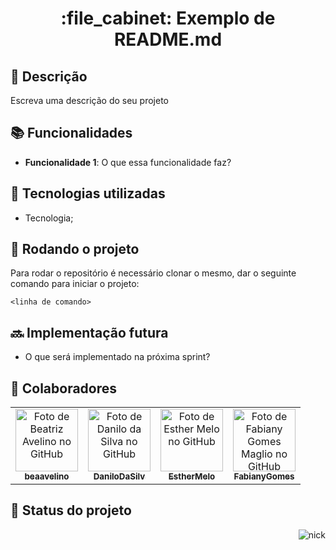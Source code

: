 
<h1 align="center">:file_cabinet: Exemplo de README.md</h1>

## :memo: Descrição
Escreva uma descrição do seu projeto

## :books: Funcionalidades
* <b>Funcionalidade 1</b>: O que essa funcionalidade faz?

## :wrench: Tecnologias utilizadas
* Tecnologia;

## :rocket: Rodando o projeto
Para rodar o repositório é necessário clonar o mesmo, dar o seguinte comando para iniciar o projeto:
```
<linha de comando>
```

## :soon: Implementação futura
* O que será implementado na próxima sprint?

## :handshake: Colaboradores
<table>
  <tr>
    <td align="center">
      <a href="https://github.com/beaavelino">
        <img src="https://avatars.githubusercontent.com/u/68915182?v=4" width="100px;" alt="Foto de Beatriz Avelino no GitHub"/><br>
        <sub>
          <b>beaavelino</b>
        </sub>
      </a>
    </td>
    <td align="center">
      <a href="https://github.com/DaniloDaSilv">
        <img src="https://avatars.githubusercontent.com/u/78494860?v=4" width="100px;" alt="Foto de Danilo da Silva no GitHub"/><br>
        <sub>
          <b>DaniloDaSilv</b>
        </sub>
      </a>
    </td>
    <td align="center">
      <a href="https://github.com/EstherMelo">
        <img src="https://avatars.githubusercontent.com/u/89138048?v=4" width="100px;" alt="Foto de Esther Melo no GitHub"/><br>
        <sub>
          <b>EstherMelo</b>
        </sub>
      </a>
    </td>
    <td align="center">
      <a href="https://github.com/FabianyGomes">
        <img src="https://avatars.githubusercontent.com/u/62158822?v=4" width="100px;" alt="Foto de Fabiany Gomes Maglio no GitHub"/><br>
        <sub>
          <b>FabianyGomes</b>
        </sub>
      </a>
    </td>
  </tr>
</table>

## :dart: Status do projeto

<div>
  <img align="right" alt="nick" src="https://tecmec.org.br/wp-content/uploads/2019/09/banner-tecmec.png">

</div>

